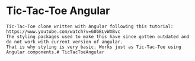 # Tic-Tac-Toe Angular

    Tic-Tac-Toe clone written with Angular following this tutorial: https://www.youtube.com/watch?v=G0bBLvWXBvc
    The styling packages used to make this have since gotten outdated and do not work with current version of angular.
    That is why styling is very basic. Works just as Tic-Tac-Toe using Angular components.#   T i c T a c T o e A n g u l a r  
 